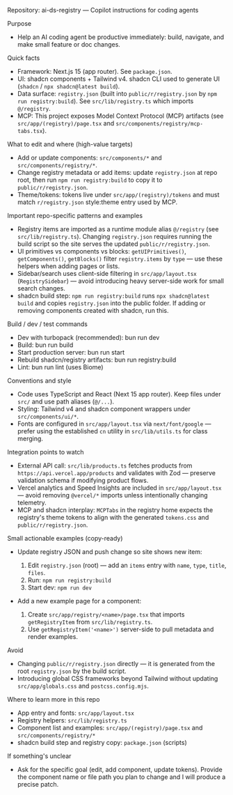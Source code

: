 Repository: ai-ds-registry — Copilot instructions for coding agents

Purpose

- Help an AI coding agent be productive immediately: build, navigate, and make small feature or doc changes.

Quick facts

- Framework: Next.js 15 (app router). See `package.json`.
- UI: shadcn components + Tailwind v4. shadcn CLI used to generate UI (`shadcn` / `npx shadcn@latest build`).
- Data surface: `registry.json` (built into `public/r/registry.json` by `npm run registry:build`). See `src/lib/registry.ts` which imports `@/registry`.
- MCP: This project exposes Model Context Protocol (MCP) artifacts (see `src/app/(registry)/page.tsx` and `src/components/registry/mcp-tabs.tsx`).

What to edit and where (high-value targets)

- Add or update components: `src/components/*` and `src/components/registry/*`.
- Change registry metadata or add items: update `registry.json` at repo root, then run `npm run registry:build` to copy it to `public/r/registry.json`.
- Theme/tokens: tokens live under `src/app/(registry)/tokens` and must match `r/registry.json` style:theme entry used by MCP.

Important repo-specific patterns and examples

- Registry items are imported as a runtime module alias `@/registry` (see `src/lib/registry.ts`). Changing `registry.json` requires running the build script so the site serves the updated `public/r/registry.json`.
- UI primitives vs components vs blocks: `getUIPrimitives()`, `getComponents()`, `getBlocks()` filter `registry.items` by `type` — use these helpers when adding pages or lists.
- Sidebar/search uses client-side filtering in `src/app/layout.tsx` (`RegistrySidebar`) — avoid introducing heavy server-side work for small search changes.
- shadcn build step: `npm run registry:build` runs `npx shadcn@latest build` and copies `registry.json` into the public folder. If adding or removing components created with shadcn, run this.

Build / dev / test commands

- Dev with turbopack (recommended): bun run dev
- Build: bun run build
- Start production server: bun run start
- Rebuild shadcn/registry artifacts: bun run registry:build
- Lint: bun run lint (uses Biome)

Conventions and style

- Code uses TypeScript and React (Next 15 app router). Keep files under `src/` and use path aliases (`@/...`).
- Styling: Tailwind v4 and shadcn component wrappers under `src/components/ui/*`.
- Fonts are configured in `src/app/layout.tsx` via `next/font/google` — prefer using the established `cn` utility in `src/lib/utils.ts` for class merging.

Integration points to watch

- External API call: `src/lib/products.ts` fetches products from `https://api.vercel.app/products` and validates with Zod — preserve validation schema if modifying product flows.
- Vercel analytics and Speed Insights are included in `src/app/layout.tsx` — avoid removing `@vercel/*` imports unless intentionally changing telemetry.
- MCP and shadcn interplay: `MCPTabs` in the registry home expects the registry's theme tokens to align with the generated `tokens.css` and `public/r/registry.json`.

Small actionable examples (copy-ready)

- Update registry JSON and push change so site shows new item:
  1. Edit `registry.json` (root) — add an `items` entry with `name`, `type`, `title`, `files`.
  2. Run: `npm run registry:build`
  3. Start dev: `npm run dev`

- Add a new example page for a component:
  1. Create `src/app/registry/<name>/page.tsx` that imports `getRegistryItem` from `src/lib/registry.ts`.
  2. Use `getRegistryItem('<name>')` server-side to pull metadata and render examples.

Avoid

- Changing `public/r/registry.json` directly — it is generated from the root `registry.json` by the build script.
- Introducing global CSS frameworks beyond Tailwind without updating `src/app/globals.css` and `postcss.config.mjs`.

Where to learn more in this repo

- App entry and fonts: `src/app/layout.tsx`
- Registry helpers: `src/lib/registry.ts`
- Component list and examples: `src/app/(registry)/page.tsx` and `src/components/registry/*`
- shadcn build step and registry copy: `package.json` (scripts)

If something's unclear

- Ask for the specific goal (edit, add component, update tokens). Provide the component name or file path you plan to change and I will produce a precise patch.
